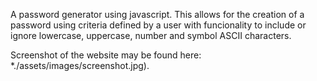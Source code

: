 A password generator using javascript. This allows for the creation of a password using criteria defined by a user with funcionality to include or ignore lowercase, uppercase, number and symbol ASCII characters.

Screenshot of the website may be found here: *./assets/images/screenshot.jpg).